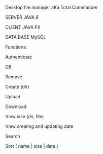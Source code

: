 Desktop file manager aKa Total Commander

SERVER JAVA 8

CLIENT JAVA FX

DATA BASE MySQL




Functions:

Authenticate

DB

Remove

Create (dir)

Upload

Download

View size (dir, file)

View creating and updating date

Search

Sort ( name | size | date )


